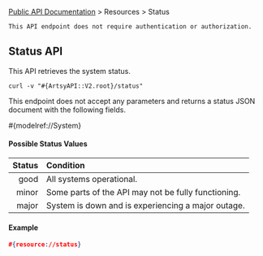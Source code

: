 [Public API Documentation](/v2) &gt; Resources &gt; Status

``` alert[info]
This API endpoint does not require authentication or authorization.
```

## Status API

This API retrieves the system status.

```
curl -v "#{ArtsyAPI::V2.root}/status"
```

This endpoint does not accept any parameters and returns a status JSON document with the following fields.

#{modelref://System}

#### Possible Status Values

Status        | Condition                                          |
-------------:|:---------------------------------------------------|
good          | All systems operational.                           |
minor         | Some parts of the API may not be fully functioning.|
major         | System is down and is experiencing a major outage. |

#### Example

``` json
#{resource://status}
```
